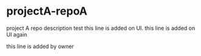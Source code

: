 # projectA-repoA
project A repo description test
this line is added on UI.
this line is added on UI again


this line is added by owner
